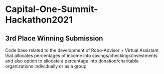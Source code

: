 # Capital-One-Summit-Hackathon2021
## 3rd Place Winning Submission
Code base related to the development of Robo-Advisor + Virtual Assistant that allocates percentages of income into savings/checkings/investments and also option to allocate a percentage into donation/charitable organizations individually or as a group
